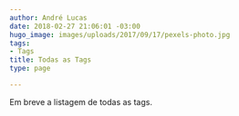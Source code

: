 ```yaml
---
author: André Lucas
date: 2018-02-27 21:06:01 -03:00
hugo_image: images/uploads/2017/09/17/pexels-photo.jpg
tags:
- Tags
title: Todas as Tags
type: page

---
```


Em breve a listagem de todas as tags.
